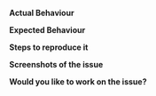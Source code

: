 **Actual Behaviour**

 <!--Please state here what is currently happening.-->

 **Expected Behaviour**

 <!--State here what the feature should enable the user to do.-->

 **Steps to reproduce it**

 <!--Add steps to reproduce bugs or add information on the place where the feature should be implemented. Add links to a sample deployment or code.-->

 **Screenshots of the issue**

 <!--Where-ever possible attach a screenshot of the issue.-->

 **Would you like to work on the issue?**

 <!--Please let us know if you can work on it or the issue should be assigned to someone else.-->
